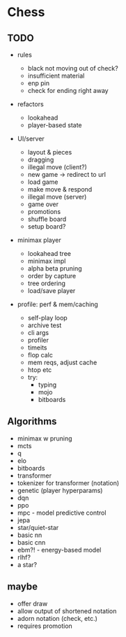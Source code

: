 # Chess

## TODO
- rules
  - black not moving out of check?
  - insufficient material
  - enp pin
  - check for ending right away

- refactors
  - lookahead
  - player-based state

- UI/server
  - layout & pieces
  - dragging
  - illegal move (client?)
  - new game -> redirect to url
  - load game
  - make move & respond
  - illegal move (server)
  - game over
  - promotions
  - shuffle board
  - setup board?

- minimax player
  - lookahead tree
  - minimax impl
  - alpha beta pruning
  - order by capture
  - tree ordering
  - load/save player

- profile: perf & mem/caching
  - self-play loop
  - archive test
  - cli args
  - profiler
  - timeits
  - flop calc
  - mem reqs, adjust cache
  - htop etc
  - try:
    - typing
    - mojo
    - bitboards


## Algorithms
- minimax w pruning
- mcts
- q
- elo
- bitboards
- transformer
- tokenizer for transformer (notation)
- genetic (player hyperparams)
- dqn
- ppo
- mpc - model predictive control
- jepa
- star/quiet-star
- basic nn
- basic cnn
- ebm?! - energy-based model
- rlhf?
- a star?


## maybe
- offer draw
- allow output of shortened notation
- adorn notation (check, etc.)
- requires promotion
